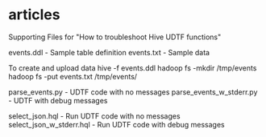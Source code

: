 # articles
Supporting Files for "How to troubleshoot Hive UDTF functions"

events.ddl - Sample table definition
events.txt - Sample data 

To create and upload data
hive -f events.ddl
hadoop fs -mkdir /tmp/events
hadoop fs -put events.txt /tmp/events/

parse_events.py - UDTF code with no messages
parse_events_w_stderr.py - UDTF with debug messages

select_json.hql - Run UDTF code with no messages
select_json_w_stderr.hql - Run UDTF code with debug messages


